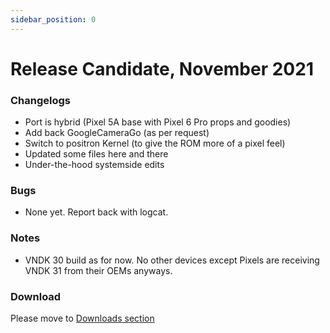 ```yaml
---
sidebar_position: 0
---
```


# Release Candidate, November 2021 #

### Changelogs ###
- Port is hybrid (Pixel 5A base with Pixel 6 Pro props and goodies)
- Add back GoogleCameraGo (as per request)
- Switch to positron Kernel (to give the ROM more of a pixel feel)
- Updated some files here and there
- Under-the-hood systemside edits 

### Bugs ###
- None yet. Report back with logcat.

### Notes ###
- VNDK 30 build as for now. No other devices except Pixels are receiving VNDK 31 from their OEMs anyways.

### Download ###

Please move to [Downloads section](../../download/miatoll/latest)
